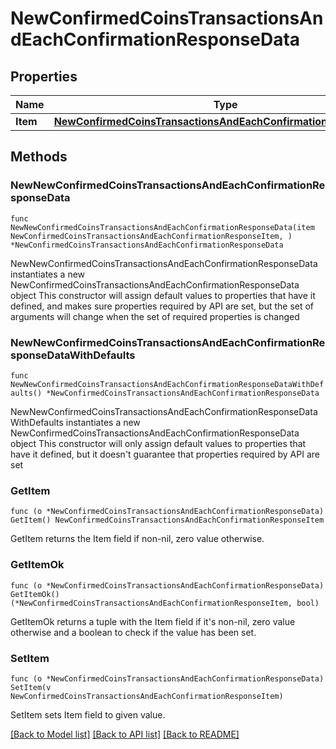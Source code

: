 # NewConfirmedCoinsTransactionsAndEachConfirmationResponseData

## Properties

Name | Type | Description | Notes
------------ | ------------- | ------------- | -------------
**Item** | [**NewConfirmedCoinsTransactionsAndEachConfirmationResponseItem**](NewConfirmedCoinsTransactionsAndEachConfirmationResponseItem.md) |  | 

## Methods

### NewNewConfirmedCoinsTransactionsAndEachConfirmationResponseData

`func NewNewConfirmedCoinsTransactionsAndEachConfirmationResponseData(item NewConfirmedCoinsTransactionsAndEachConfirmationResponseItem, ) *NewConfirmedCoinsTransactionsAndEachConfirmationResponseData`

NewNewConfirmedCoinsTransactionsAndEachConfirmationResponseData instantiates a new NewConfirmedCoinsTransactionsAndEachConfirmationResponseData object
This constructor will assign default values to properties that have it defined,
and makes sure properties required by API are set, but the set of arguments
will change when the set of required properties is changed

### NewNewConfirmedCoinsTransactionsAndEachConfirmationResponseDataWithDefaults

`func NewNewConfirmedCoinsTransactionsAndEachConfirmationResponseDataWithDefaults() *NewConfirmedCoinsTransactionsAndEachConfirmationResponseData`

NewNewConfirmedCoinsTransactionsAndEachConfirmationResponseDataWithDefaults instantiates a new NewConfirmedCoinsTransactionsAndEachConfirmationResponseData object
This constructor will only assign default values to properties that have it defined,
but it doesn't guarantee that properties required by API are set

### GetItem

`func (o *NewConfirmedCoinsTransactionsAndEachConfirmationResponseData) GetItem() NewConfirmedCoinsTransactionsAndEachConfirmationResponseItem`

GetItem returns the Item field if non-nil, zero value otherwise.

### GetItemOk

`func (o *NewConfirmedCoinsTransactionsAndEachConfirmationResponseData) GetItemOk() (*NewConfirmedCoinsTransactionsAndEachConfirmationResponseItem, bool)`

GetItemOk returns a tuple with the Item field if it's non-nil, zero value otherwise
and a boolean to check if the value has been set.

### SetItem

`func (o *NewConfirmedCoinsTransactionsAndEachConfirmationResponseData) SetItem(v NewConfirmedCoinsTransactionsAndEachConfirmationResponseItem)`

SetItem sets Item field to given value.



[[Back to Model list]](../README.md#documentation-for-models) [[Back to API list]](../README.md#documentation-for-api-endpoints) [[Back to README]](../README.md)


